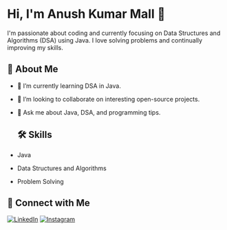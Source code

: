 
# Hi, I'm Anush Kumar Mall 👋

I'm passionate about coding and currently focusing on Data Structures and Algorithms (DSA) using Java. I love solving problems and continually improving my skills.


## 🚀 About Me
- 🌱 I’m currently learning DSA in Java.
- 🤝 I’m looking to collaborate on interesting open-source projects.
- 💬 Ask me about Java, DSA, and programming tips.

  ## 🛠️ Skills
- Java
- Data Structures and Algorithms
- Problem Solving

## 🔗 Connect with Me
[![LinkedIn](https://img.icons8.com/ios-filled/50/0077B5/linkedin.png)](https://www.linkedin.com/in/anush-kumar-mall-433547300?utm_source=share&utm_campaign=share_via&utm_content=profile&utm_medium=android_app)
[![Instagram](https://img.icons8.com/fluency/48/000000/instagram-new.png)](https://www.instagram.com/anushkumar13?igsh=NWc5a3VwbHN3bzZ0)





